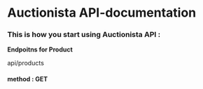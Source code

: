 # Auctionista API-documentation

### This is how you start using Auctionista API :
**Endpoitns for Product** 

api/products

#### method : **GET**



